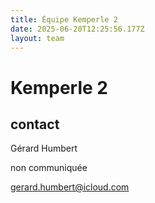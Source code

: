 ```yaml
---
title: Équipe Kemperle 2
date: 2025-06-20T12:25:56.177Z
layout: team
---
```


# Kemperle 2



## contact 

Gérard Humbert

non communiquée

gerard.humbert@icloud.com

